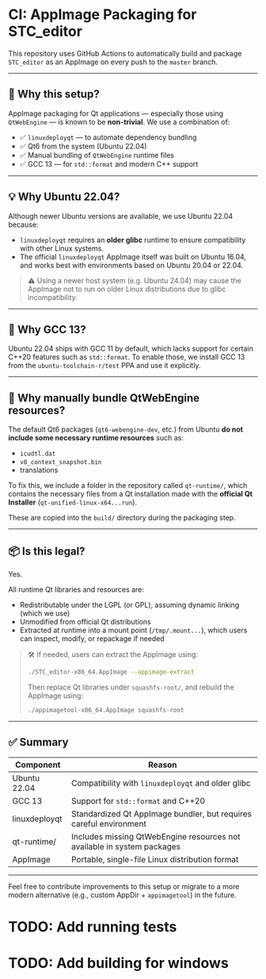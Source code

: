# CI: AppImage Packaging for STC_editor

This repository uses GitHub Actions to automatically build and package `STC_editor` as an AppImage on every push to the `master` branch.

---

## 🧰 Why this setup?

AppImage packaging for Qt applications — especially those using `QtWebEngine` — is known to be **non-trivial**. We use a combination of:

- ✅ `linuxdeployqt` — to automate dependency bundling
- ✅ Qt6 from the system (Ubuntu 22.04)
- ✅ Manual bundling of `QtWebEngine` runtime files
- ✅ GCC 13 — for `std::format` and modern C++ support

---

## 💡 Why Ubuntu 22.04?

Although newer Ubuntu versions are available, we use Ubuntu 22.04 because:

- `linuxdeployqt` requires an **older glibc** runtime to ensure compatibility with other Linux systems.
- The official `linuxdeployqt` AppImage itself was built on Ubuntu 16.04, and works best with environments based on Ubuntu 20.04 or 22.04.

> ⚠️ Using a newer host system (e.g. Ubuntu 24.04) may cause the AppImage not to run on older Linux distributions due to glibc incompatibility.

---

## 🧱 Why GCC 13?

Ubuntu 22.04 ships with GCC 11 by default, which lacks support for certain C++20 features such as `std::format`. To enable those, we install GCC 13 from the `ubuntu-toolchain-r/test` PPA and use it explicitly.

---

## 🧩 Why manually bundle QtWebEngine resources?

The default Qt6 packages (`qt6-webengine-dev`, etc.) from Ubuntu **do not include some necessary runtime resources** such as:

- `icudtl.dat`
- `v8_context_snapshot.bin`
- translations

To fix this, we include a folder in the repository called `qt-runtime/`, which contains the necessary files from a Qt installation made with the **official Qt Installer** (`qt-unified-linux-x64...run`).

These are copied into the `build/` directory during the packaging step.

---

## 📦 Is this legal?

Yes.

All runtime Qt libraries and resources are:

- Redistributable under the LGPL (or GPL), assuming dynamic linking (which we use)
- Unmodified from official Qt distributions
- Extracted at runtime into a mount point (`/tmp/.mount...`), which users can inspect, modify, or repackage if needed

> 🛠️ If needed, users can extract the AppImage using:
>
> ```bash
> ./STC_editor-x86_64.AppImage --appimage-extract
> ```
> Then replace Qt libraries under `squashfs-root/`, and rebuild the AppImage using:
>
> ```bash
> ./appimagetool-x86_64.AppImage squashfs-root
> ```

---

## ✅ Summary

| Component              | Reason                                                                 |
|------------------------|------------------------------------------------------------------------|
| Ubuntu 22.04           | Compatibility with `linuxdeployqt` and older glibc                    |
| GCC 13                 | Support for `std::format` and C++20                                    |
| linuxdeployqt          | Standardized Qt AppImage bundler, but requires careful environment     |
| qt-runtime/            | Includes missing QtWebEngine resources not available in system packages |
| AppImage               | Portable, single-file Linux distribution format                        |

---

Feel free to contribute improvements to this setup or migrate to a more modern alternative (e.g., custom AppDir + `appimagetool`) in the future.

# TODO: Add running tests
# TODO: Add building for windows
